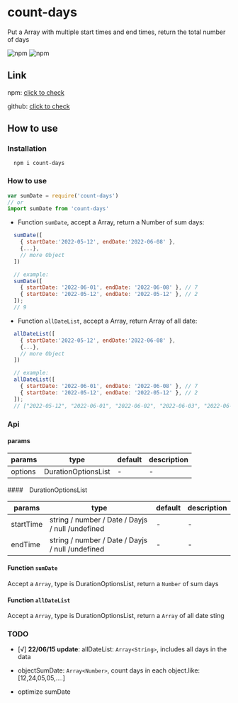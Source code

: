 # count-days 

Put a Array with multiple start times and end times, return the total number of days

![npm](https://img.shields.io/npm/v/count-days.svg) ![npm](https://img.shields.io/npm/l/count-days.svg)

## Link

npm: [click to check](https://www.npmjs.com/package/count-days)

github: [click to check](https://www.npmjs.com/package/count-days)

## How to use
### Installation

      npm i count-days

### How to use

```js
var sumDate = require('count-days')
// or
import sumDate from 'count-days'
```

- Function `sumDate`, accept a Array, return a Number of sum days:

```js
  sumDate([
    { startDate:'2022-05-12', endDate:'2022-06-08' },
    {...},
    // more Object
  ])

  // example:
  sumDate([
    { startDate: '2022-06-01', endDate: '2022-06-08' }, // 7
    { startDate: '2022-05-12', endDate: '2022-05-12' }, // 2
  ]);
  // 9
```

- Function `allDateList`, accept a Array, return Array of all date:

```js
  allDateList([
    { startDate:'2022-05-12', endDate:'2022-06-08' },
    {...},
    // more Object
  ]) 

  // example:
  allDateList([
    { startDate: '2022-06-01', endDate: '2022-06-08' }, // 7
    { startDate: '2022-05-12', endDate: '2022-05-12' }, // 2
  ]);
  // ["2022-05-12", "2022-06-01", "2022-06-02", "2022-06-03", "2022-06-04", "2022-06-05", "2022-06-06", "2022-06-07", "2022-06-08"]
```

### Api

#### params 

|  params   | type  | default | description |
|  ----  | ----  |  ---  | ---  |
| options  | DurationOptionsList | - | - | 

####　DurationOptionsList

|  params   | type  | default | description |
|  ----  | ----  |  ---  | ---  |
| startTime  | string / number / Date / Dayjs / null /undefined | - | - | 
| endTime    | string / number / Date / Dayjs / null /undefined | - | - | 

#### Function `sumDate`

Accept a `Array`, type is DurationOptionsList, return a `Number` of sum days

#### Function `allDateList`

Accept a `Array`, type is DurationOptionsList, return a `Array` of all date sting

### TODO

- [√] **22/06/15 update**: allDateList: `Array<String>`, includes all days in the data

- objectSumDate: `Array<Number>`, count days in each object.like:[12,24,05,05,....]

- optimize sumDate




